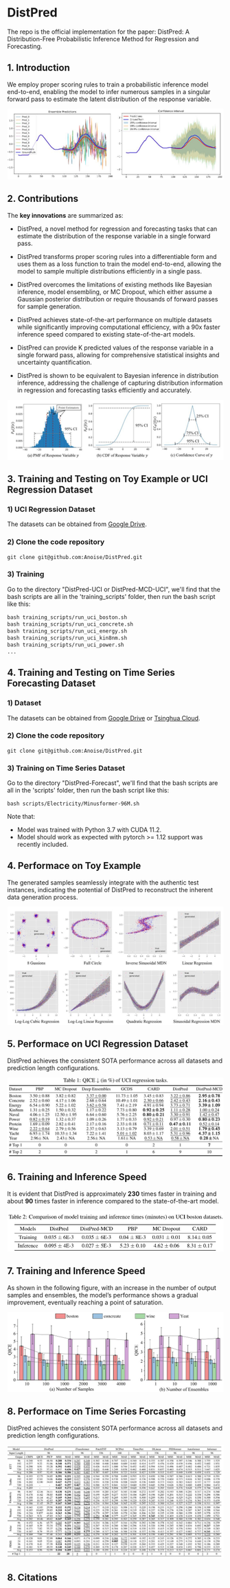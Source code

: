 # DistPred

The repo is the official implementation for the paper: DistPred: A Distribution-Free Probabilistic Inference Method for Regression and Forecasting.

## 1. Introduction

We employ proper scoring rules to train a probabilistic inference model end-to-end, enabling the model to infer numerous samples in a singular forward pass to estimate the latent distribution of the response variable.

<div align=center><img src="Images/vis_pred.jpg"></div>

## 2. Contributions

 The **key innovations** are summarized as:
- DistPred, a novel method for regression and forecasting tasks that can estimate the distribution of the response variable in a single forward pass.

- DistPred transforms proper scoring rules into a differentiable form and uses them as a loss function to train the model end-to-end, allowing the model to sample multiple distributions efficiently in a single pass.

- DistPred overcomes the limitations of existing methods like Bayesian inference, model ensembling, or MC Dropout, which either assume a Gaussian posterior distribution or require thousands of forward passes for sample generation.

- DistPred achieves state-of-the-art performance on multiple datasets while significantly improving computational efficiency, with a 90x faster inference speed compared to existing state-of-the-art models.

- DistPred can provide K predicted values of the response variable in a single forward pass, allowing for comprehensive statistical insights and uncertainty quantification.

- DistPred is shown to be equivalent to Bayesian inference in distribution inference, addressing the challenge of capturing distribution information in regression and forecasting tasks efficiently and accurately.

<div align=center><img src="Images/DistInfo.jpg" ></div>

## 3. Training and Testing on Toy Example or UCI Regression Dataset

### 1) UCI Regression Dataset 
The datasets can be obtained from [Google Drive](https://drive.google.com/drive/u/0/folders/16L5Dy9qw3StCY4AvtP98KA5xDZrtcHV3).

### 2) Clone the code repository
```git
git clone git@github.com:Anoise/DistPred.git
```

### 3) Training
Go to the directory "DistPred-UCI or DistPred-MCD-UCI", we'll find that the bash scripts are all in the 'training_scripts' folder, then run the bash script like this:
```shell
bash training_scripts/run_uci_boston.sh
bash training_scripts/run_uci_concrete.sh
bash training_scripts/run_uci_energy.sh
bash training_scripts/run_uci_kin8nm.sh
bash training_scripts/run_uci_power.sh
...
```



## 4. Training and Testing on Time Series Forecasting Dataset

### 1) Dataset 
The datasets can be obtained from [Google Drive](https://drive.google.com/file/d/1l51QsKvQPcqILT3DwfjCgx8Dsg2rpjot/view?usp=drive_link) or [Tsinghua Cloud](https://cloud.tsinghua.edu.cn/f/2ea5ca3d621e4e5ba36a/).

### 2) Clone the code repository
```git
git clone git@github.com:Anoise/DistPred.git
```

### 3) Training on Time Series Dataset
Go to the directory "DistPred-Forecast", we'll find that the bash scripts are all in the 'scripts' folder, then run the bash script like this:

```shell
bash scripts/Electricity/Minusformer-96M.sh
```

Note that:
- Model was trained with Python 3.7 with CUDA 11.2.
- Model should work as expected with pytorch >= 1.12 support was recently included.


## 4. Performace on Toy Example

The generated samples seamlessly integrate with the authentic test instances, indicating the potential of DistPred to reconstruct the inherent data generation process.


<div align=center><img src="Images/top_exp.jpg"></div>


## 5. Performace on UCI Regression Dataset



DistPred achieves the consistent SOTA performance across all datasets and prediction length configurations.

<div align=center><img src="Images/uci_regression.jpg"></div>

## 6. Training and Inference Speed

It is evident that DistPred is approximately **230** times faster in training and about **90** times faster in inference compared to the state-of-the-art model.

<div align=center><img src="Images/speed.jpg"></div>


## 7. Training and Inference Speed

As shown in the following figure, with an increase in the number of output samples and ensembles, the model’s performance shows a gradual improvement, eventually reaching a point of saturation.

<div align=center><img src="Images/sample_ensemble.jpg"></div>


## 8. Performace on Time Series Forcasting


DistPred achieves the consistent SOTA performance across all datasets and prediction length configurations.

<div align=center><img src="Images/m_table.jpg"></div>



## 8. Citations

<!--
Daojun Liang, Haixia Zhang, Dongfeng Yuan, DistPred: A Distribution-Free Probabilistic Inference Method for Regression and Forecasting. arXiv preprint arXiv:2405.xxxx (2024).

```
@article{liang2024distpred,
  title={DistPred: A Distribution-Free Probabilistic Inference Method for Regression and Forecasting},
  author={Liang, Daojun and Zhang, Haixia and Yuan, Dongfeng},
  journal={arXiv preprint arXiv:2405.xxxx},
  year={2024}
}
```
-->


